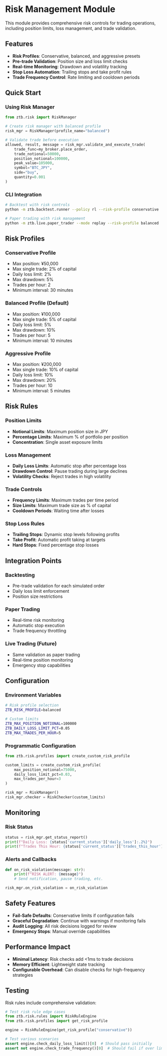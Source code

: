 # Risk Management Module

This module provides comprehensive risk controls for trading operations, including position limits, loss management, and trade validation.

## Features

- **Risk Profiles**: Conservative, balanced, and aggressive presets
- **Pre-trade Validation**: Position size and loss limit checks
- **Real-time Monitoring**: Drawdown and volatility tracking
- **Stop Loss Automation**: Trailing stops and take profit rules
- **Trade Frequency Control**: Rate limiting and cooldown periods

## Quick Start

### Using Risk Manager

```python
from ztb.risk import RiskManager

# Create risk manager with balanced profile
risk_mgr = RiskManager(profile_name="balanced")

# Validate trade before execution
allowed, result, message = risk_mgr.validate_and_execute_trade(
    trade_func=my_broker.place_order,
    trade_notional=50000,
    position_notional=100000,
    peak_value=105000,
    symbol="BTC_JPY",
    side="buy",
    quantity=0.001
)
```

### CLI Integration

```bash
# Backtest with risk controls
python -m ztb.backtest.runner --policy rl --risk-profile conservative

# Paper trading with risk management
python -m ztb.live.paper_trader --mode replay --risk-profile balanced
```

## Risk Profiles

### Conservative Profile

- Max position: ¥50,000
- Max single trade: 2% of capital
- Daily loss limit: 2%
- Max drawdown: 5%
- Trades per hour: 2
- Minimum interval: 30 minutes

### Balanced Profile (Default)

- Max position: ¥100,000
- Max single trade: 5% of capital
- Daily loss limit: 5%
- Max drawdown: 10%
- Trades per hour: 5
- Minimum interval: 10 minutes

### Aggressive Profile

- Max position: ¥200,000
- Max single trade: 10% of capital
- Daily loss limit: 10%
- Max drawdown: 20%
- Trades per hour: 10
- Minimum interval: 5 minutes

## Risk Rules

### Position Limits

- **Notional Limits**: Maximum position size in JPY
- **Percentage Limits**: Maximum % of portfolio per position
- **Concentration**: Single asset exposure limits

### Loss Management

- **Daily Loss Limits**: Automatic stop after percentage loss
- **Drawdown Control**: Pause trading during large declines
- **Volatility Checks**: Reject trades in high volatility

### Trade Controls

- **Frequency Limits**: Maximum trades per time period
- **Size Limits**: Maximum trade size as % of capital
- **Cooldown Periods**: Waiting time after losses

### Stop Loss Rules

- **Trailing Stops**: Dynamic stop levels following profits
- **Take Profit**: Automatic profit taking at targets
- **Hard Stops**: Fixed percentage stop losses

## Integration Points

### Backtesting

- Pre-trade validation for each simulated order
- Daily loss limit enforcement
- Position size restrictions

### Paper Trading

- Real-time risk monitoring
- Automatic stop execution
- Trade frequency throttling

### Live Trading (Future)

- Same validation as paper trading
- Real-time position monitoring
- Emergency stop capabilities

## Configuration

### Environment Variables

```bash
# Risk profile selection
ZTB_RISK_PROFILE=balanced

# Custom limits
ZTB_MAX_POSITION_NOTIONAL=100000
ZTB_DAILY_LOSS_LIMIT_PCT=0.05
ZTB_MAX_TRADES_PER_HOUR=5
```

### Programmatic Configuration

```python
from ztb.risk.profiles import create_custom_risk_profile

custom_limits = create_custom_risk_profile(
    max_position_notional=75000,
    daily_loss_limit_pct=0.03,
    max_trades_per_hour=3
)

risk_mgr = RiskManager()
risk_mgr.checker = RiskChecker(custom_limits)
```

## Monitoring

### Risk Status

```python
status = risk_mgr.get_status_report()
print(f"Daily Loss: {status['current_status']['daily_loss']:.2%}")
print(f"Trades This Hour: {status['current_status']['trades_this_hour']}")
```

### Alerts and Callbacks

```python
def on_risk_violation(message: str):
    print(f"RISK ALERT: {message}")
    # Send notification, pause trading, etc.

risk_mgr.on_risk_violation = on_risk_violation
```

## Safety Features

- **Fail-Safe Defaults**: Conservative limits if configuration fails
- **Graceful Degradation**: Continue with warnings if monitoring fails
- **Audit Logging**: All risk decisions logged for review
- **Emergency Stops**: Manual override capabilities

## Performance Impact

- **Minimal Latency**: Risk checks add <1ms to trade decisions
- **Memory Efficient**: Lightweight state tracking
- **Configurable Overhead**: Can disable checks for high-frequency strategies

## Testing

Risk rules include comprehensive validation:

```python
# Test risk rule edge cases
from ztb.risk.rules import RiskRuleEngine
from ztb.risk.profiles import get_risk_profile

engine = RiskRuleEngine(get_risk_profile("conservative"))

# Test various scenarios
assert engine.check_daily_loss_limit()[0]  # Should pass initially
assert not engine.check_trade_frequency()[0]  # Should fail if over limit
```
